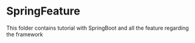 # SpringFeature
This folder contains tutorial with SpringBoot and all the feature regarding the framework
